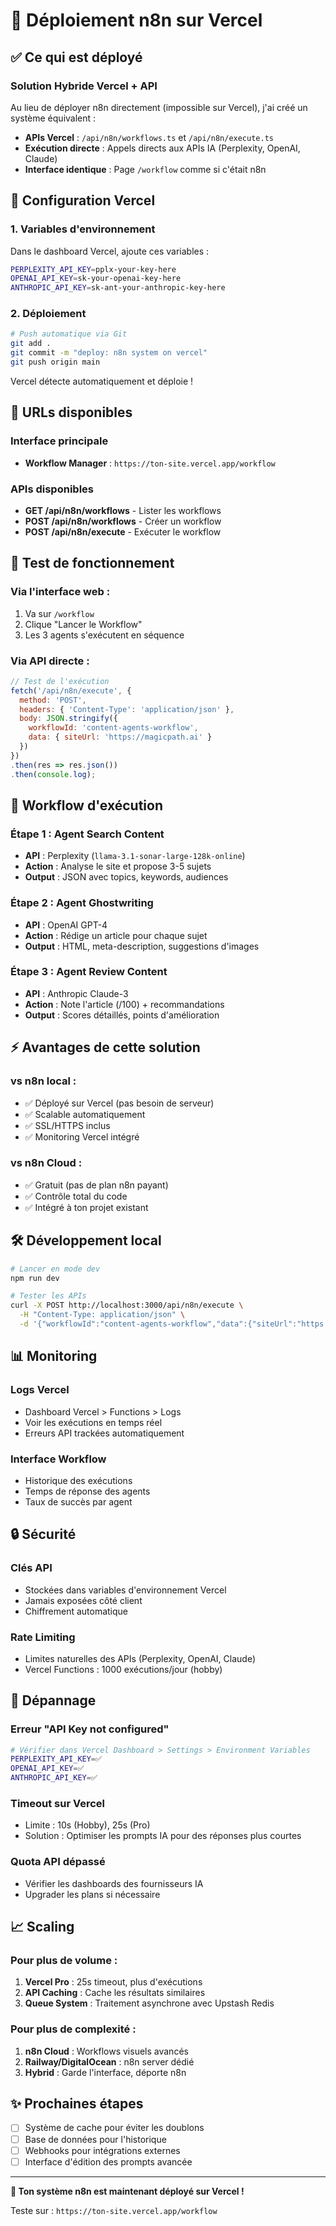 # 🚀 Déploiement n8n sur Vercel

## ✅ Ce qui est déployé

### **Solution Hybride Vercel + API**
Au lieu de déployer n8n directement (impossible sur Vercel), j'ai créé un système équivalent :

- **APIs Vercel** : `/api/n8n/workflows.ts` et `/api/n8n/execute.ts`
- **Exécution directe** : Appels directs aux APIs IA (Perplexity, OpenAI, Claude)
- **Interface identique** : Page `/workflow` comme si c'était n8n

## 🔧 Configuration Vercel

### 1. Variables d'environnement

Dans le dashboard Vercel, ajoute ces variables :

```bash
PERPLEXITY_API_KEY=pplx-your-key-here
OPENAI_API_KEY=sk-your-openai-key-here
ANTHROPIC_API_KEY=sk-ant-your-anthropic-key-here
```

### 2. Déploiement

```bash
# Push automatique via Git
git add .
git commit -m "deploy: n8n system on vercel"
git push origin main
```

Vercel détecte automatiquement et déploie !

## 🎯 URLs disponibles

### **Interface principale**
- **Workflow Manager** : `https://ton-site.vercel.app/workflow`

### **APIs disponibles**
- **GET /api/n8n/workflows** - Lister les workflows
- **POST /api/n8n/workflows** - Créer un workflow
- **POST /api/n8n/execute** - Exécuter le workflow

## 🧪 Test de fonctionnement

### Via l'interface web :
1. Va sur `/workflow`
2. Clique "Lancer le Workflow"
3. Les 3 agents s'exécutent en séquence

### Via API directe :
```javascript
// Test de l'exécution
fetch('/api/n8n/execute', {
  method: 'POST',
  headers: { 'Content-Type': 'application/json' },
  body: JSON.stringify({
    workflowId: 'content-agents-workflow',
    data: { siteUrl: 'https://magicpath.ai' }
  })
})
.then(res => res.json())
.then(console.log);
```

## 🔄 Workflow d'exécution

### **Étape 1 : Agent Search Content**
- **API** : Perplexity (`llama-3.1-sonar-large-128k-online`)
- **Action** : Analyse le site et propose 3-5 sujets
- **Output** : JSON avec topics, keywords, audiences

### **Étape 2 : Agent Ghostwriting**
- **API** : OpenAI GPT-4
- **Action** : Rédige un article pour chaque sujet
- **Output** : HTML, meta-description, suggestions d'images

### **Étape 3 : Agent Review Content**
- **API** : Anthropic Claude-3
- **Action** : Note l'article (/100) + recommandations
- **Output** : Scores détaillés, points d'amélioration

## ⚡ Avantages de cette solution

### **vs n8n local :**
- ✅ Déployé sur Vercel (pas besoin de serveur)
- ✅ Scalable automatiquement
- ✅ SSL/HTTPS inclus
- ✅ Monitoring Vercel intégré

### **vs n8n Cloud :**
- ✅ Gratuit (pas de plan n8n payant)
- ✅ Contrôle total du code
- ✅ Intégré à ton projet existant

## 🛠️ Développement local

```bash
# Lancer en mode dev
npm run dev

# Tester les APIs
curl -X POST http://localhost:3000/api/n8n/execute \
  -H "Content-Type: application/json" \
  -d '{"workflowId":"content-agents-workflow","data":{"siteUrl":"https://magicpath.ai"}}'
```

## 📊 Monitoring

### **Logs Vercel**
- Dashboard Vercel > Functions > Logs
- Voir les exécutions en temps réel
- Erreurs API trackées automatiquement

### **Interface Workflow**
- Historique des exécutions
- Temps de réponse des agents
- Taux de succès par agent

## 🔒 Sécurité

### **Clés API**
- Stockées dans variables d'environnement Vercel
- Jamais exposées côté client
- Chiffrement automatique

### **Rate Limiting**
- Limites naturelles des APIs (Perplexity, OpenAI, Claude)
- Vercel Functions : 1000 exécutions/jour (hobby)

## 🚨 Dépannage

### **Erreur "API Key not configured"**
```bash
# Vérifier dans Vercel Dashboard > Settings > Environment Variables
PERPLEXITY_API_KEY=✅
OPENAI_API_KEY=✅
ANTHROPIC_API_KEY=✅
```

### **Timeout sur Vercel**
- Limite : 10s (Hobby), 25s (Pro)
- Solution : Optimiser les prompts IA pour des réponses plus courtes

### **Quota API dépassé**
- Vérifier les dashboards des fournisseurs IA
- Upgrader les plans si nécessaire

## 📈 Scaling

### **Pour plus de volume :**
1. **Vercel Pro** : 25s timeout, plus d'exécutions
2. **API Caching** : Cache les résultats similaires
3. **Queue System** : Traitement asynchrone avec Upstash Redis

### **Pour plus de complexité :**
1. **n8n Cloud** : Workflows visuels avancés
2. **Railway/DigitalOcean** : n8n server dédié
3. **Hybrid** : Garde l'interface, déporte n8n

## ✨ Prochaines étapes

- [ ] Système de cache pour éviter les doublons
- [ ] Base de données pour l'historique
- [ ] Webhooks pour intégrations externes
- [ ] Interface d'édition des prompts avancée

---

**🎉 Ton système n8n est maintenant déployé sur Vercel !**

Teste sur : `https://ton-site.vercel.app/workflow`